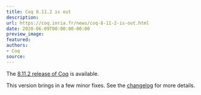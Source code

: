 ```yaml
---
title: Coq 8.11.2 is out
description:
url: https://coq.inria.fr/news/coq-8-11-2-is-out.html
date: 2020-06-09T00:00:00-00:00
preview_image:
featured:
authors:
- Coq
source:
---
```



<p>The <a href="https://github.com/coq/coq/releases/tag/V8.11.2">8.11.2 release of Coq</a> is available.</p>

<p>This version brings in a few minor fixes. See the <a href="https://coq.github.io/doc/V8.11.2/refman/changes.html#changes-in-8-11-2">changelog</a> for more details.</p>


 
